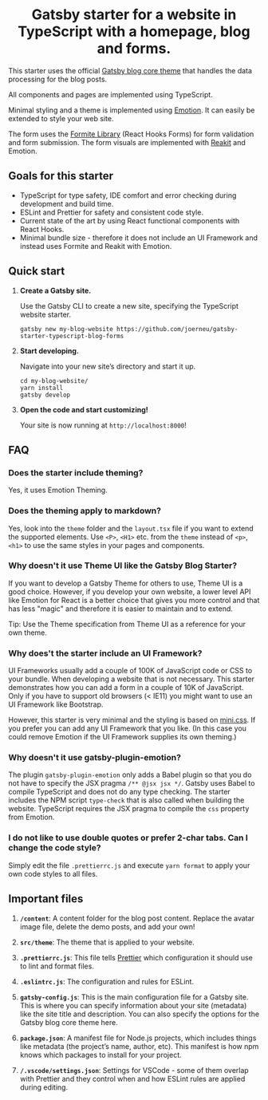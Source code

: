 <h1 align="center">
  Gatsby starter for a website in TypeScript with a homepage, blog and forms.
</h1>

This starter uses the official [Gatsby blog core theme](https://www.npmjs.com/package/gatsby-theme-blog-core) that handles the data processing for the blog posts.

All components and pages are implemented using TypeScript.

Minimal styling and a theme is implemented using [Emotion](https://www.emotion.sh). It can easily be extended to style your web site.

The form uses the [Formite Library](https://www.formite.org) (React Hooks Forms) for form validation and form submission. The form visuals are implemented with [Reakit](https://reakit.io/) and Emotion.

## Goals for this starter

- TypeScript for type safety, IDE comfort and error checking during development and build time.
- ESLint and Prettier for safety and consistent code style.
- Current state of the art by using React functional components with React Hooks.
- Minimal bundle size - therefore it does not include an UI Framework and instead uses Formite and Reakit with Emotion.

## Quick start

1.  **Create a Gatsby site.**

    Use the Gatsby CLI to create a new site, specifying the TypeScript website starter.

    ```shell
    gatsby new my-blog-website https://github.com/joerneu/gatsby-starter-typescript-blog-forms
    ```

2.  **Start developing.**

    Navigate into your new site’s directory and start it up.

    ```shell
    cd my-blog-website/
    yarn install
    gatsby develop
    ```

3.  **Open the code and start customizing!**

    Your site is now running at `http://localhost:8000`!

## FAQ

### Does the starter include theming?

Yes, it uses Emotion Theming.

### Does the theming apply to markdown?

Yes, look into the `theme` folder and the `layout.tsx` file if you want to extend the supported elements. Use `<P>`, `<H1>` etc. from the `theme` instead of `<p>`, `<h1>` to use the same styles in your pages and components.

### Why doesn't it use Theme UI like the Gatsby Blog Starter?

If you want to develop a Gatsby Theme for others to use, Theme UI is a good choice. However, if you develop your own website, a lower level API like Emotion for React is a better choice that gives you more control and that has less "magic" and therefore it is easier to maintain and to extend.

Tip: Use the Theme specification from Theme UI as a reference for your own theme.

### Why does't the starter include an UI Framework?

UI Frameworks usually add a couple of 100K of JavaScript code or CSS to your bundle. When developing a website that is not necessary. This starter demonstrates how you can add a form in a couple of 10K of JavaScript. Only if you have to support old browsers (< IE11) you might want to use an UI Framework like Bootstrap.

However, this starter is very minimal and the styling is based on [mini.css](https://minicss.org). If you prefer you can add any UI Framework that you like. (In this case you could remove Emotion if the UI Framework supplies its own theming.)

### Why doesn't it use gatsby-plugin-emotion?

The plugin `gatsby-plugin-emotion` only adds a Babel plugin so that you do not have to specify the JSX pragma `/** @jsx jsx */`. Gatsby uses Babel to compile TypeScript and does not do any type checking. The starter includes the NPM script `type-check` that is also called when building the website. TypeScript requires the JSX pragma to compile the `css` property from Emotion.

### I do not like to use double quotes or prefer 2-char tabs. Can I change the code style?

Simply edit the file `.prettierrc.js` and execute `yarn format` to apply your own code styles to all files.

## Important files

1.  **`/content`**: A content folder for the blog post content. Replace the avatar image file, delete the demo posts, and add your own!

2.  **`src/theme`**: The theme that is applied to your website.

3.  **`.prettierrc.js`**: This file tells [Prettier](https://prettier.io/) which configuration it should use to lint and format files.

4.  **`.eslintrc.js`**: The configuration and rules for ESLint.

5.  **`gatsby-config.js`**: This is the main configuration file for a Gatsby site. This is where you can specify information about your site (metadata) like the site title and description. You can also specify the options for the Gatsby blog core theme here.

6.  **`package.json`**: A manifest file for Node.js projects, which includes things like metadata (the project’s name, author, etc). This manifest is how npm knows which packages to install for your project.

7.  **`/.vscode/settings.json`**: Settings for VSCode - some of them overlap with Prettier and they control when and how ESLint rules are applied during editing.
